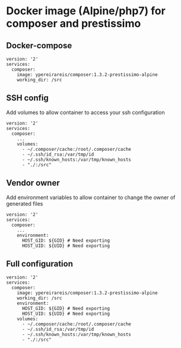 # Docker image (Alpine/php7) for composer and prestissimo

## Docker-compose

```
version: '2'
services:
  composer:
    image: ypereirareis/composer:1.3.2-prestissimo-alpine
    working_dir: /src
```

## SSH config

Add volumes to allow container to access your ssh configuration

```
version: '2'
services:
  composer:
    ...
    volumes:
      - ~/.composer/cache:/root/.composer/cache
      - ~/.ssh/id_rsa:/var/tmp/id
      - ~/.ssh/known_hosts:/var/tmp/known_hosts
      - "./:/src"
```

## Vendor owner

Add environment variables to allow container to change the owner of generated files

```
version: '2'
services:
  composer:
    ...
    environment:
      HOST_GID: ${GID} # Need exporting
      HOST_UID: ${UID} # Need exporting
```

## Full configuration

```
version: '2'
services:
  composer:
    image: ypereirareis/composer:1.3.2-prestissimo-alpine
    working_dir: /src
    environment:
      HOST_GID: ${GID} # Need exporting
      HOST_UID: ${UID} # Need exporting
    volumes:
      - ~/.composer/cache:/root/.composer/cache
      - ~/.ssh/id_rsa:/var/tmp/id
      - ~/.ssh/known_hosts:/var/tmp/known_hosts
      - "./:/src"
```